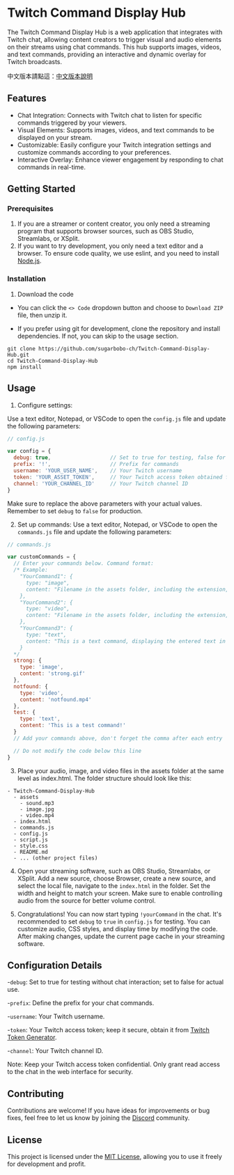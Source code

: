 # Twitch Command Display Hub

The Twitch Command Display Hub is a web application that integrates with Twitch chat, allowing content creators to trigger visual and audio elements on their streams using chat commands. This hub supports images, videos, and text commands, providing an interactive and dynamic overlay for Twitch broadcasts.

中文版本請點這：[中文版本說明](https://github.com/sugarbobo-ch/Twitch-Command-Display-Hub/blob/main/zh/README.md)

## Features

- Chat Integration: Connects with Twitch chat to listen for specific commands triggered by your viewers.
- Visual Elements: Supports images, videos, and text commands to be displayed on your stream.
- Customizable: Easily configure your Twitch integration settings and customize commands according to your preferences.
- Interactive Overlay: Enhance viewer engagement by responding to chat commands in real-time.

## Getting Started

### Prerequisites

1. If you are a streamer or content creator, you only need a streaming program that supports browser sources, such as OBS Studio, Streamlabs, or XSplit.
2. If you want to try development, you only need a text editor and a browser. To ensure code quality, we use eslint, and you need to install [Node.js](https://nodejs.org/en).

### Installation
1. Download the code
- You can click the `<> Code` dropdown button and choose to `Download ZIP` file, then unzip it.

- If you prefer using git for development, clone the repository and install dependencies. If not, you can skip to the usage section.

```
git clone https://github.com/sugarbobo-ch/Twitch-Command-Display-Hub.git
cd Twitch-Command-Display-Hub
npm install
```

## Usage
1. Configure settings:

Use a text editor, Notepad, or VSCode to open the `config.js` file and update the following parameters:
```javascript
// config.js

var config = {
  debug: true,                   // Set to true for testing, false for production
  prefix: '!',                   // Prefix for commands
  username: 'YOUR_USER_NAME',    // Your Twitch username
  token: 'YOUR_ASSET_TOKEN',     // Your Twitch access token obtained from https://twitchtokengenerator.com/
  channel: 'YOUR_CHANNEL_ID'     // Your Twitch channel ID
}
```
Make sure to replace the above parameters with your actual values. Remember to set `debug` to `false` for production.

2. Set up commands:
Use a text editor, Notepad, or VSCode to open the `commands.js` file and update the following parameters:
```javascript
// commands.js

var customCommands = {
  // Enter your commands below. Command format:
  /* Example:
    "YourCommand1": {
      type: "image",
      content: "Filename in the assets folder, including the extension, e.g., image0.gif"
    },
    "YourCommand2": {
      type: "video",
      content: "Filename in the assets folder, including the extension, e.g., funny.mp4"
    },
    "YourCommand3": {
      type: "text",
      content: "This is a text command, displaying the entered text in the center for 10 seconds"
    }
  */
  strong: {
    type: 'image',
    content: 'strong.gif'
  },
  notfound: {
    type: 'video',
    content: 'notfound.mp4'
  },
  test: {
    type: 'text',
    content: 'This is a test command!'
  }
  // Add your commands above, don't forget the comma after each entry

  // Do not modify the code below this line
}
```

3. Place your audio, image, and video files in the assets folder at the same level as index.html. The folder structure should look like this:
```
- Twitch-Command-Display-Hub
  - assets
    - sound.mp3
    - image.jpg
    - video.mp4
  - index.html
  - commands.js
  - config.js
  - script.js
  - style.css
  - README.md
  - ... (other project files)
```

4. Open your streaming software, such as OBS Studio, Streamlabs, or XSplit. Add a new source, choose Browser, create a new source, and select the local file, navigate to the `index.html` in the folder. Set the width and height to match your screen. Make sure to enable controlling audio from the source for better volume control.

5. Congratulations! You can now start typing `!yourCommand` in the chat. It's recommended to set `debug` to `true` in `config.js` for testing. You can customize audio, CSS styles, and display time by modifying the code. After making changes, update the current page cache in your streaming software.

## Configuration Details
-`debug`: Set to true for testing without chat interaction; set to false for actual use.

-`prefix`: Define the prefix for your chat commands.

-`username`: Your Twitch username.

-`token`: Your Twitch access token; keep it secure, obtain it from [Twitch Token Generator](https://twitchtokengenerator.com/).

-`channel`: Your Twitch channel ID.

Note: Keep your Twitch access token confidential. Only grant read access to the chat in the web interface for security.

## Contributing
Contributions are welcome! If you have ideas for improvements or bug fixes, feel free to let us know by joining the [Discord](https://discord.gg/gzDKGDZcwU) community.

## License
This project is licensed under the [MIT License](https://opensource.org/license/mit), allowing you to use it freely for development and profit.
